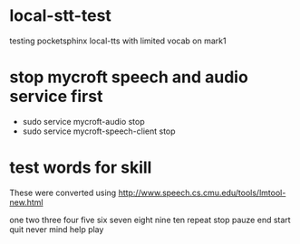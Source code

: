 # local-stt-test
testing pocketsphinx local-tts with limited vocab on mark1

# stop mycroft speech and audio service first
- sudo service mycroft-audio stop
- sudo service mycroft-speech-client stop


# test words for skill
These were converted using http://www.speech.cs.cmu.edu/tools/lmtool-new.html

one 
two 
three
four
five 
six
seven
eight 
nine
ten
repeat
stop
pauze
end
start
quit
never mind
help
play
